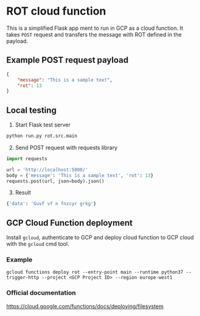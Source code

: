 # ROT cloud function

This is a simplified Flask app ment to run in GCP as a cloud function. It takes `POST` request and transfers the message with ROT defined in the payload.

## Example POST request payload

```json
{
    "message": "This is a sample text",
    "rot": 13
}
```

## Local testing

1. Start Flask test server

```bash
python run.py rot.src.main
```

2. Send POST request with requests library

```python
import requests

url = 'http://localhost:5000/'
body = {'message': 'This is a sample text', 'rot': 13}
requests.post(url, json=body).json()
```

3. Result

```python
{'data': 'Guvf vf n fnzcyr grkg'}
```

## GCP Cloud Function deployment

Install `gcloud`, authenticate to GCP and deploy cloud function to GCP cloud with the `gcloud` cmd tool.

### Example

`gcloud functions deploy rot --entry-point main --runtime python37 --trigger-http --project <GCP Project ID> --region europe-west1`

### Official documentation

<https://cloud.google.com/functions/docs/deploying/filesystem>